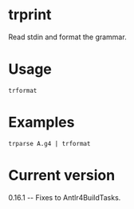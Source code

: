# trprint

Read stdin and format the grammar.

# Usage

    trformat

# Examples

    trparse A.g4 | trformat

# Current version

0.16.1 -- Fixes to Antlr4BuildTasks.
